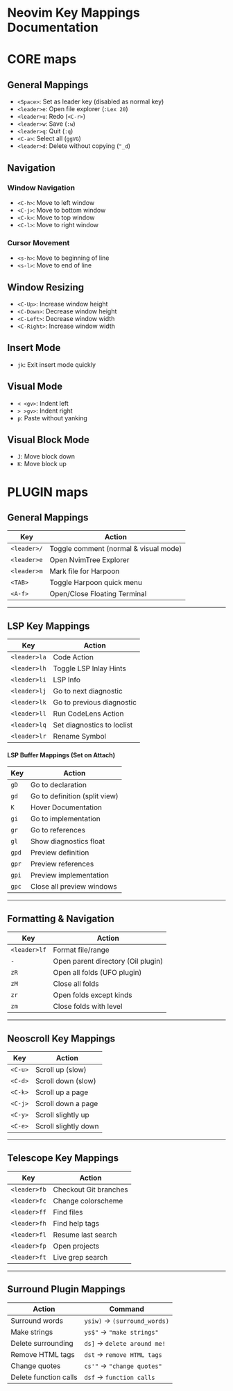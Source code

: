 # Neovim Key Mappings Documentation

# CORE maps
## General Mappings

- `<Space>`: Set as leader key (disabled as normal key)
- `<leader>e`: Open file explorer (`:Lex 20`)
- `<leader>u`: Redo (`<C-r>`)
- `<leader>w`: Save (`:w`)
- `<leader>q`: Quit (`:q`)
- `<C-a>`: Select all (`ggVG`)
- `<leader>d`: Delete without copying (`"_d`)

## Navigation

### Window Navigation
- `<C-h>`: Move to left window
- `<C-j>`: Move to bottom window
- `<C-k>`: Move to top window
- `<C-l>`: Move to right window

### Cursor Movement
- `<s-h>`: Move to beginning of line
- `<s-l>`: Move to end of line

## Window Resizing
- `<C-Up>`: Increase window height
- `<C-Down>`: Decrease window height
- `<C-Left>`: Decrease window width
- `<C-Right>`: Increase window width

## Insert Mode
- `jk`: Exit insert mode quickly

## Visual Mode
- `< <gv>`: Indent left
- `> >gv>`: Indent right
- `p`: Paste without yanking

## Visual Block Mode
- `J`: Move block down
- `K`: Move block up


# PLUGIN maps
## **General Mappings**
| Key | Action |
|------|--------|
| `<leader>/` | Toggle comment (normal & visual mode) |
| `<leader>e` | Open NvimTree Explorer |
| `<leader>m` | Mark file for Harpoon |
| `<TAB>` | Toggle Harpoon quick menu |
| `<A-f>` | Open/Close Floating Terminal |

---

## **LSP Key Mappings**
| Key | Action |
|------|--------|
| `<leader>la` | Code Action |
| `<leader>lh` | Toggle LSP Inlay Hints |
| `<leader>li` | LSP Info |
| `<leader>lj` | Go to next diagnostic |
| `<leader>lk` | Go to previous diagnostic |
| `<leader>ll` | Run CodeLens Action |
| `<leader>lq` | Set diagnostics to loclist |
| `<leader>lr` | Rename Symbol |

#### **LSP Buffer Mappings (Set on Attach)**
| Key | Action |
|------|--------|
| `gD` | Go to declaration |
| `gd` | Go to definition (split view) |
| `K` | Hover Documentation |
| `gi` | Go to implementation |
| `gr` | Go to references |
| `gl` | Show diagnostics float |
| `gpd` | Preview definition |
| `gpr` | Preview references |
| `gpi` | Preview implementation |
| `gpc` | Close all preview windows |

---

## **Formatting & Navigation**
| Key | Action |
|------|--------|
| `<leader>lf` | Format file/range |
| `-` | Open parent directory (Oil plugin) |
| `zR` | Open all folds (UFO plugin) |
| `zM` | Close all folds |
| `zr` | Open folds except kinds |
| `zm` | Close folds with level |

---

## **Neoscroll Key Mappings**
| Key | Action |
|------|--------|
| `<C-u>` | Scroll up (slow) |
| `<C-d>` | Scroll down (slow) |
| `<C-k>` | Scroll up a page |
| `<C-j>` | Scroll down a page |
| `<C-y>` | Scroll slightly up |
| `<C-e>` | Scroll slightly down |

---

## **Telescope Key Mappings**
| Key | Action |
|------|--------|
| `<leader>fb` | Checkout Git branches |
| `<leader>fc` | Change colorscheme |
| `<leader>ff` | Find files |
| `<leader>fh` | Find help tags |
| `<leader>fl` | Resume last search |
| `<leader>fp` | Open projects |
| `<leader>ft` | Live grep search |

---

## **Surround Plugin Mappings**
| Action | Command |
|------|--------|
| Surround words | `ysiw)` → `(surround_words)` |
| Make strings | `ys$"` → `"make strings"` |
| Delete surrounding | `ds]` → `delete around me!` |
| Remove HTML tags | `dst` → `remove HTML tags` |
| Change quotes | `cs'"` → `"change quotes"` |
| Delete function calls | `dsf` → `function calls` |
